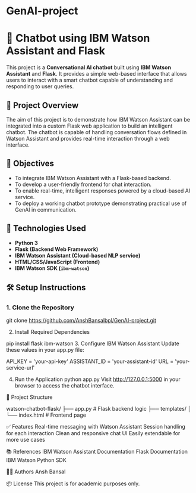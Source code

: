 # GenAI-project
# 💬 Chatbot using IBM Watson Assistant and Flask

This project is a **Conversational AI chatbot** built using **IBM Watson Assistant** and **Flask**. It provides a simple web-based interface that allows users to interact with a smart chatbot capable of understanding and responding to user queries.

## 📌 Project Overview

The aim of this project is to demonstrate how IBM Watson Assistant can be integrated into a custom Flask web application to build an intelligent chatbot. The chatbot is capable of handling conversation flows defined in Watson Assistant and provides real-time interaction through a web interface.

## 🎯 Objectives

- To integrate IBM Watson Assistant with a Flask-based backend.
- To develop a user-friendly frontend for chat interaction.
- To enable real-time, intelligent responses powered by a cloud-based AI service.
- To deploy a working chatbot prototype demonstrating practical use of GenAI in communication.

## 🧰 Technologies Used

- **Python 3**
- **Flask (Backend Web Framework)**
- **IBM Watson Assistant (Cloud-based NLP service)**
- **HTML/CSS/JavaScript (Frontend)**
- **IBM Watson SDK (`ibm-watson`)**

## 🛠️ Setup Instructions

### 1. Clone the Repository

git clone https://github.com/AnshBansalbpl/GenAI-project.git 

2. Install Required Dependencies

pip install flask ibm-watson
3. Configure IBM Watson Assistant
Update these values in your app.py file:

API_KEY = 'your-api-key'
ASSISTANT_ID = 'your-assistant-id'
URL = 'your-service-url'

4. Run the Application
python app.py
Visit http://127.0.0.1:5000 in your browser to access the chatbot interface.

🧪 Project Structure

watson-chatbot-flask/
├── app.py                 # Flask backend logic
├── templates/
│   └── index.html         # Frontend page

✅ Features
Real-time messaging with Watson Assistant
Session handling for each interaction
Clean and responsive chat UI
Easily extendable for more use cases

📚 References
IBM Watson Assistant Documentation
Flask Documentation
IBM Watson Python SDK

👨‍💻 Authors
Ansh Bansal

📦 License
This project is for academic purposes only.

